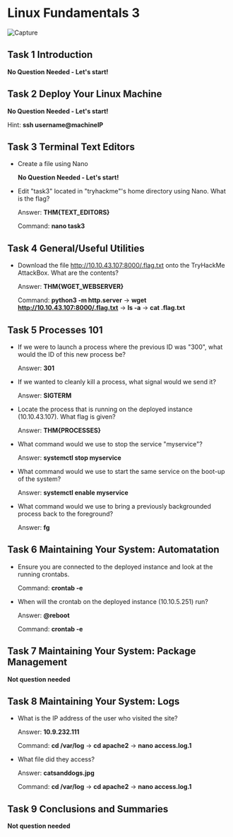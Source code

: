 # Linux Fundamentals 3

![Capture](https://user-images.githubusercontent.com/51766689/134958150-272c7557-dad6-426c-84fa-6b2e1c6a84ab.PNG)

## Task 1 Introduction

   **No Question Needed - Let's start!**

## Task 2 Deploy Your Linux Machine 

**No Question Needed - Let's start!**

   Hint: **ssh username@machineIP**

## Task 3 Terminal Text Editors

* Create a file using Nano

    **No Question Needed - Let's start!**

* Edit "task3" located in "tryhackme"'s home directory using Nano. What is the flag?

    Answer: **THM{TEXT_EDITORS}**

    Command: **nano task3**


## Task 4 General/Useful Utilities

* Download the file http://10.10.43.107:8000/.flag.txt onto the TryHackMe AttackBox. What are the contents?

    Answer: **THM{WGET_WEBSERVER}**

    Command: **python3 -m http.server** -> **wget http://10.10.43.107:8000/.flag.txt** -> **ls -a** -> **cat .flag.txt**

## Task 5 Processes 101

* If we were to launch a process where the previous ID was "300", what would the ID of this new process be?

    Answer: **301**

* If we wanted to cleanly kill a process, what signal would we send it?

    Answer: **SIGTERM**

* Locate the process that is running on the deployed instance (10.10.43.107). What flag is given?

    Answer: **THM{PROCESSES}**

* What command would we use to stop the service "myservice"?

    Answer: **systemctl stop myservice**

* What command would we use to start the same service on the boot-up of the system?

    Answer: **systemctl enable myservice**

* What command would we use to bring a previously backgrounded process back to the foreground?

    Answer: **fg**

## Task 6 Maintaining Your System: Automatation

* Ensure you are connected to the deployed instance and look at the running crontabs.

    Command: **crontab -e**

* When will the crontab on the deployed instance (10.10.5.251) run?

    Answer: **@reboot**

    Command: **crontab -e**

## Task 7 Maintaining Your System: Package Management

   **Not question needed**

## Task 8 Maintaining Your System: Logs

* What is the IP address of the user who visited the site?

    Answer: **10.9.232.111**

    Command: **cd /var/log** -> **cd apache2** -> **nano access.log.1**

* What file did they access?

    Answer: **catsanddogs.jpg**

    Command: **cd /var/log** -> **cd apache2** -> **nano access.log.1**

## Task 9 Conclusions and Summaries

   **Not question needed**

